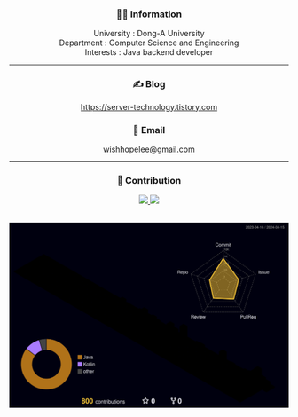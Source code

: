 <div align="center">

### 💁🏻 Information
University : Dong-A University
<br>
Department : Computer Science and Engineering
<br>
Interests : Java backend developer
___

### ✍️ Blog
https://server-technology.tistory.com

### 📧 Email  
wishhopelee@gmail.com

___
### 🎯 Contribution
<a href="s">
  <img src="https://github-readme-stats.vercel.app/api/top-langs/?username=w1shope&exclude_repo=w1shope&theme=tokyonight" />
</a>
<a href="s">
  <img src="https://github-readme-stats.vercel.app/api?username=w1shope&theme=tokyonight&show_icons=true" width="55%" />
</a>
<div>
<br>

<div>
  
![](./profile-3d-contrib/profile-night-rainbow.svg)
</div>

</div>
